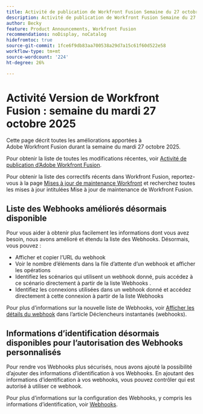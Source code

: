```yaml
---
title: Activité de publication de Workfront Fusion Semaine du 27 octobre 2025
description: Activité de publication de Workfront Fusion Semaine du 27 octobre 2025
author: Becky
feature: Product Announcements, Workfront Fusion
recommendations: noDisplay, noCatalog
hidefromtoc: true
source-git-commit: 1fce6f9db83aa700538a29d7a15c61f60d522e58
workflow-type: tm+mt
source-wordcount: '224'
ht-degree: 26%

---
```


# Activité Version de Workfront Fusion : semaine du mardi 27 octobre 2025

Cette page décrit toutes les améliorations apportées à Adobe Workfront Fusion durant la semaine du mardi 27 octobre 2025.

Pour obtenir la liste de toutes les modifications récentes, voir [Activité de publication d’Adobe Workfront Fusion](/help/workfront-fusion/fusion-product-releases/fusion-release-activity.md).

Pour obtenir la liste des correctifs récents dans Workfront Fusion, reportez-vous à la page [Mises à jour de maintenance Workfront](https://experienceleague.adobe.com/fr/docs/workfront-known-issues/releases/current-updates) et recherchez toutes les mises à jour intitulées Mise à jour de maintenance de Workfront Fusion.

## Liste des Webhooks améliorés désormais disponible

Pour vous aider à obtenir plus facilement les informations dont vous avez besoin, nous avons amélioré et étendu la liste des Webhooks. Désormais, vous pouvez :

* Afficher et copier l’URL du webhook
* Voir le nombre d’éléments dans la file d’attente d’un webhook et afficher les opérations
* Identifiez les scénarios qui utilisent un webhook donné, puis accédez à ce scénario directement à partir de la liste Webhooks .
* Identifiez les connexions utilisées dans un webhook donné et accédez directement à cette connexion à partir de la liste Webhooks

Pour plus d’informations sur la nouvelle liste de Webhooks, voir [Afficher les détails du webhook](/help/workfront-fusion/references/modules/webhooks-reference.md#view-webhook-details) dans l’article Déclencheurs instantanés (webhooks).

## Informations d’identification désormais disponibles pour l’autorisation des Webhooks personnalisés

Pour rendre vos Webhooks plus sécurisés, nous avons ajouté la possibilité d’ajouter des informations d’identification à vos Webhooks. En ajoutant des informations d’identification à vos webhooks, vous pouvez contrôler qui est autorisé à utiliser ce webhook.

Pour plus d’informations sur la configuration des Webhooks, y compris les informations d’identification, voir [Webhooks](/help/workfront-fusion/references/apps-and-modules/universal-connectors/webhooks-updated.md).

